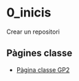 # 0_inicis
Crear un repositori

## Pàgines classe
* [Pàgina classe GP2](https://arquesm.github.io/2GP/)

